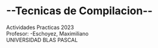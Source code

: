 # --Tecnicas de Compilacion--
<p class="has-line-data" data-line-start="1" data-line-end="4">Actividades  Practicas 2023<br>
Profesor:  -Eschoyez, Maximiliano <br>
UNIVERSIDAD BLAS PASCAL </p>

